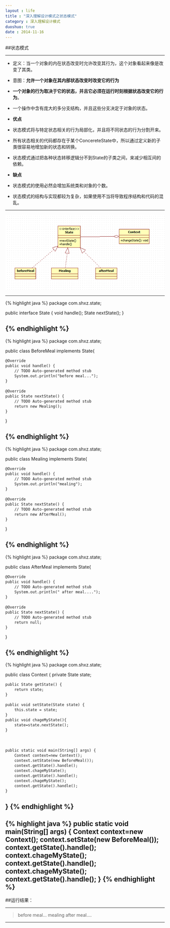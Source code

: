 ```yaml
---
layout : life
title : "深入理解设计模式之状态模式"
category : 深入理解设计模式
duoshuo: true
date : 2014-11-16
---
```


##状态模式

-------------

* 定义：当一个对象的内在状态改变时允许改变其行为，这个对象看起来像是改变了其类。 
* 意图：**允许一个对象在其内部状态改变时改变它的行为** 

* **一个对象的行为取决于它的状态，并且它必须在运行时刻根据状态改变它的行为**。 
* 一个操作中含有庞大的多分支结构，并且这些分支决定于对象的状态。

* **优点**
 * 状态模式将与特定状态相关的行为局部化，并且将不同状态的行为分割开来。
 * 所有状态相关的代码都存在于某个ConcereteState中，所以通过定义新的子类很容易地增加新的状态和转换。
 * 状态模式通过把各种状态转移逻辑分不到State的子类之间，来减少相互间的依赖。

* **缺点**
 * 状态模式的使用必然会增加系统类和对象的个数。
 * 状态模式的结构与实现都较为复杂，如果使用不当将导致程序结构和代码的混乱。

--------------------------

![onepiece](/life/picture/state.png)

----------------------------
{% highlight java %}
package com.shxz.state;

public interface State {
	void handle();
	State nextState();
}

{% endhighlight %}
-----------

{% highlight java %}
package com.shxz.state;

public class BeforeMeal implements State{

	@Override
	public void handle() {
		// TODO Auto-generated method stub
		System.out.println("before meal...");
	}

	@Override
	public State nextState() {
		// TODO Auto-generated method stub
		return new Mealing();
	}

}

{% endhighlight %}
-----------
{% highlight java %}
package com.shxz.state;

public class Mealing implements State{

	@Override
	public void handle() {
		// TODO Auto-generated method stub
		System.out.println("mealing");
	}

	@Override
	public State nextState() {
		// TODO Auto-generated method stub
		return new AfterMeal();
	}
	

}

{% endhighlight %}
-----------
{% highlight java %}
package com.shxz.state;

public class AfterMeal implements State{

	@Override
	public void handle() {
		// TODO Auto-generated method stub
		System.out.println(" after meal....");
	}

	@Override
	public State nextState() {
		// TODO Auto-generated method stub
		return null;
	}

}

{% endhighlight %}
-----------
{% highlight java %}
package com.shxz.state;

public class Context {
	private State state;

	public State getState() {
		return state;
	}

	public void setState(State state) {
		this.state = state;
	}
	public void chageMyState(){
		state=state.nextState();
	}
	
	
	
	public static void main(String[] args) {
		Context context=new Context();
		context.setState(new BeforeMeal());
		context.getState().handle();
		context.chageMyState();
		context.getState().handle();
		context.chageMyState();
		context.getState().handle();
	}
	
}
{% endhighlight %}
-----------
{% highlight java %}
	public static void main(String[] args) {
		Context context=new Context();
		context.setState(new BeforeMeal());
		context.getState().handle();
		context.chageMyState();
		context.getState().handle();
		context.chageMyState();
		context.getState().handle();
	}
{% endhighlight %}
-----------


##运行结果：

----------------

>before meal...
>mealing
> after meal....

----------------